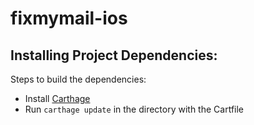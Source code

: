 # fixmymail-ios

Installing Project Dependencies:
--------------------------------

Steps to build the dependencies:

-   Install [Carthage](https://github.com/Carthage/Carthage/blob/master/README.md)
-   Run `carthage update` in the directory with the Cartfile